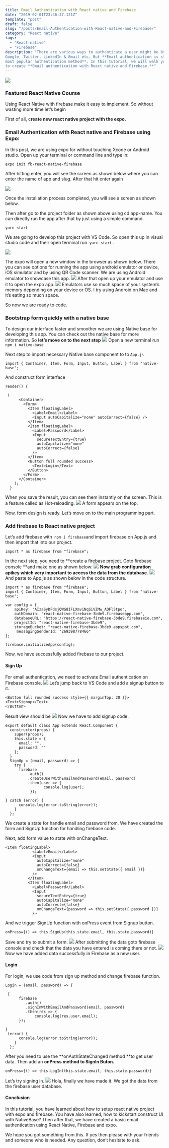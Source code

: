 ```yaml
---
title: Email Authentication with React native and Firebase
date: "2019-02-01T23:46:37.121Z"
template: "post"
draft: false
slug: "/posts/Email-Authentication-with-React-native-and-Firebase/"
category: "React native"
tags:
  - "React-native"
  - "Firebase"
description: "There are various ways to authenticate a user might be by using Facebook,
Google, Twitter, LinkedIn & Email etc. But **Email authentication is still the
most popular authentication method**. In this tutorial, we will walk you through
to create **Email authentication with React native and Firebase.**"
---
```



![](https://cdn-images-1.medium.com/max/1600/1*04AytyejhdInMFZme7p88w.png)

### Featured React Native Course

Using React Native with firebase make it easy to implement. So without wasting
more time let’s begin

First of all, c**reate new react native project with the expo.**

### Email Authentication with React native and Firebase using Expo:

In this post, we are using expo for without touching Xcode or Android studio.
Open up your terminal or command line and type in:

    expo init fb-react-native-firebase

After hitting enter, you will see the screen as shown below where you can enter
the name of app and slug. After that hit enter again

![](https://cdn-images-1.medium.com/max/1600/1*UZfD29OY5b73699XaiKKQg.png)

Once the installation process completed, you will see a screen as shown below.

Then after go to the project folder as shown above using cd app-name. You can
directly run the app after that by just using a simple command.

`yarn start`

We are going to develop this project with VS Code. So open this up in visual
studio code and their open terminal run` yarn start` .

![](https://cdn-images-1.medium.com/max/800/1*9SK_CH3o-IDE8p8KsOThUQ.png)

The expo will open a new window in the browser as shown below. There you can see
options for running the app using android emulator or device, iOS simulator and
by using QR Code scanner. We are using Android emulator to showcase this app.
![](https://cdn-images-1.medium.com/max/800/1*PW423-1Tjn8fks4L2gJkgA.png)
After that open up your emulator and use it to open the expo app.
![](https://cdn-images-1.medium.com/max/800/1*i1sWhQffYcfc8H_vGPlQxQ.png)
Emulators use so much space of your system’s memory depending on your device or
OS. I try using Android on Mac and it’s eating so much space.

So now we are ready to code.

### Bootstrap form quickly with a native base

To design our interface faster and smoother we are using Native base for
developing this app. You can check out the native base for more information. So
**let’s move on to the next step**
![](https://cdn-images-1.medium.com/max/800/1*5EbYbqBLDkSkAd9fN3WgYg.png)
Open a new terminal run `npm i native-base`

Next step to import necessary Native base component to to `App.js`

    import { Container, Item, Form, Input, Button, Label } from "native-base";

And construct form interface

    render() {
        
     (
          <Container>
            <Form>
              <Item floatingLabel>
                <Label>Email</Label>
                <Input autoCapitalize="none" autoCorrect={false} />
              </Item>
              <Item floatingLabel>
                <Label>Password</Label>
                <Input
                  secureTextEntry={true}
                  autoCapitalize="none"
                  autoCorrect={false}
                />
              </Item>
              <Button full rounded success>
                <Text>Login</Text>
              </Button>
            </Form>
          </Container>
        );
      }

When you save the result, you can see them instantly on the screen. This is a
feature called as Hot-reloading.
![](https://cdn-images-1.medium.com/max/800/1*amrAqLk-PnDgYxX2LGiNtQ.png)
A form appears on the top.

Now, form design is ready. Let’s move on to the main programming part.

### Add firebase to React native project

Let’s add firebase with` npm i firebase`and import firebase on App.js and then
import that into our project.

    import * as firebase from "firebase";

In the next step, you need to **create a firebase project. Goto firebase console
**and make one as shown below:
![](https://cdn-images-1.medium.com/max/800/1*3fOfGamtqmYQhHTAdh_3xQ.png)
**Now grab configuration apikey which very important to access the data from the
database.**
![](https://cdn-images-1.medium.com/max/800/1*gYLOCODc-62_40IIgqUlXw.png)
And paste to App.js as shown below in the code structure.

    import * as firebase from "firebase";
    import { Container, Item, Form, Input, Button, Label } from "native-base";

    var config = {
        apiKey: "AIzaSyDFdsjQWG8IFLXmviNqSiVZMw_ADFl5tpo",
        authDomain: "react-native-firebase-3bde9.firebaseapp.com",
        databaseURL: "https://react-native-firebase-3bde9.firebaseio.com",
        projectId: "react-native-firebase-3bde9",
        storageBucket: "react-native-firebase-3bde9.appspot.com",
         messagingSenderId: "269398778466"
    };

    firebase.initializeApp(config);

Now, we have successfully added firebase to our project.

#### Sign Up

For email authentication, we need to activate Email authentication on Firebase
console.
![](https://cdn-images-1.medium.com/max/800/1*H6lDsxgn_b86GR03CxU4WA.png)
Let’s jump back to VS Code and add a signup button to it.

    <Button full rounded success style={{ marginTop: 20 }}> <Text>Signup</Text>
    </Button>

Result view should be
![](https://cdn-images-1.medium.com/max/800/1*uAJCmdBS0BC3Livsr6diAA.png)
Now we have to add signup code.

    export default class App extends React.Component {
      constructor(props) {
        super(props);
        this.state = {
          email: "",
          password: ""
        };
      }
      SignUp = (email, password) => {
        try {
          firebase
              .auth()
              .createUserWithEmailAndPassword(email, password)
              .then(user => { 
                     console.log(user);
               });

    } catch (error) {
          console.log(error.toString(error));
        }
      };

We create a state for handle email and password from. We have created the form
and SignUp function for handling firebase code.

Next, add form value to state with onChangeText.

    <Item floatingLabel>
                <Label>Email</Label>
                <Input
                  autoCapitalize="none"
                  autoCorrect={false}
                  onChangeText={email => this.setState({ email })}
                />
              </Item>
              <Item floatingLabel>
                <Label>Password</Label>
                <Input
                  secureTextEntry={true}
                  autoCapitalize="none"
                  autoCorrect={false}
                  onChangeText={password => this.setState({ password })}
                />

And we trigger SignUp function with onPress event from Signup button.

    onPress={() => this.SignUp(this.state.email, this.state.password)}

Save and try to submit a form.
![](https://cdn-images-1.medium.com/max/800/1*FOvrlff5CHMCggOMtfwtYg.png)
After submitting the data goto firebase console and check that the data you have
entered is coming there or not.
![](https://cdn-images-1.medium.com/max/800/1*gfzS4jYpM4m6Jay_zcwOBQ.png)
Now we have added data successfully in Firebase as a new user.

#### Login

For login, we use code from sign up method and change firebase function.

    Login = (email, password) => {
        
     {
          firebase
             .auth()
             .signInWithEmailAndPassword(email, password)
             .then(res => {
                 console.log(res.user.email);
          });

    } 
     (error) {
          console.log(error.toString(error));
        }
      };

After you need to use the **onAuthStateChanged method **to get user data. Then
add an **onPress method to SignIn Buton.**

    onPress={() => this.LogIn(this.state.email, this.state.password)}

Let’s try signing in.
![](https://cdn-images-1.medium.com/max/800/1*APz57pOe9305P9y23NR19Q.png)
Hola, finally we have made it. We got the data from the firebase user database.

#### Conclusion

In this tutorial, you have learned about how to setup react native project with
expo and firebase. You have also learned, how to kickstart construct UI with
NativeBase? Then after that, we have created a basic email authentication using
React Native, Firebase and expo.

We hope you got something from this. If yes then please with your friends and
someone who is needed. Any question, don’t hesitate to ask.